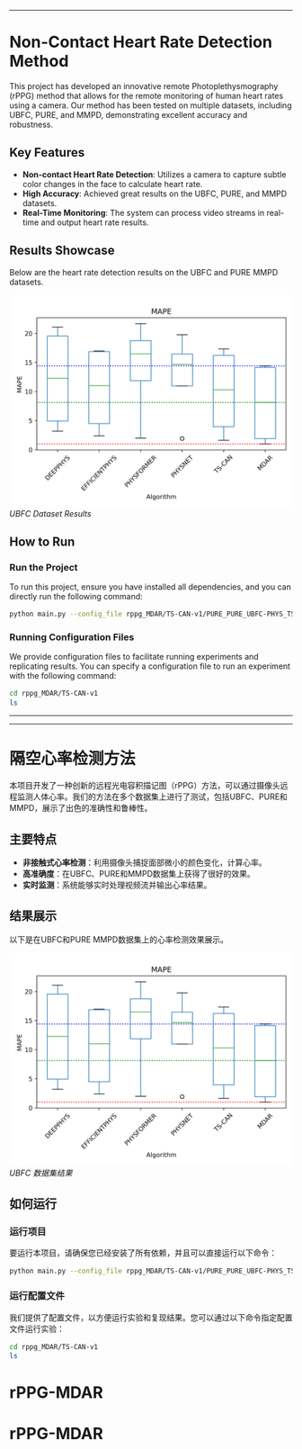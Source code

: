 
---

# Non-Contact Heart Rate Detection Method

This project has developed an innovative remote Photoplethysmography (rPPG) method that allows for the remote monitoring of human heart rates using a camera. Our method has been tested on multiple datasets, including UBFC, PURE, and MMPD, demonstrating excellent accuracy and robustness.

## Key Features

- **Non-contact Heart Rate Detection**: Utilizes a camera to capture subtle color changes in the face to calculate heart rate.
- **High Accuracy**: Achieved great results on the UBFC, PURE, and MMPD datasets.
- **Real-Time Monitoring**: The system can process video streams in real-time and output heart rate results.

## Results Showcase

Below are the heart rate detection results on the UBFC and PURE MMPD datasets.

![Dataset Result](mape.png)
*UBFC Dataset Results*


## How to Run

### Run the Project

To run this project, ensure you have installed all dependencies, and you can directly run the following command:

```bash
python main.py --config_file rppg_MDAR/TS-CAN-v1/PURE_PURE_UBFC-PHYS_TSCAN_BASIC.yaml
```

### Running Configuration Files

We provide configuration files to facilitate running experiments and replicating results. You can specify a configuration file to run an experiment with the following command:

```bash
cd rppg_MDAR/TS-CAN-v1
ls
```

---



---

# 隔空心率检测方法

本项目开发了一种创新的远程光电容积描记图（rPPG）方法，可以通过摄像头远程监测人体心率。我们的方法在多个数据集上进行了测试，包括UBFC、PURE和MMPD，展示了出色的准确性和鲁棒性。

## 主要特点

- **非接触式心率检测**：利用摄像头捕捉面部微小的颜色变化，计算心率。
- **高准确度**：在UBFC、PURE和MMPD数据集上获得了很好的效果。
- **实时监测**：系统能够实时处理视频流并输出心率结果。

## 结果展示

以下是在UBFC和PURE MMPD数据集上的心率检测效果展示。

![Dataset Result](mape.png)
*UBFC 数据集结果*


## 如何运行

### 运行项目

要运行本项目，请确保您已经安装了所有依赖，并且可以直接运行以下命令：

```bash
python main.py --config_file rppg_MDAR/TS-CAN-v1/PURE_PURE_UBFC-PHYS_TSCAN_BASIC.yaml
```

### 运行配置文件

我们提供了配置文件，以方便运行实验和复现结果。您可以通过以下命令指定配置文件运行实验：

```bash
cd rppg_MDAR/TS-CAN-v1
ls
```

# rPPG-MDAR
# rPPG-MDAR
